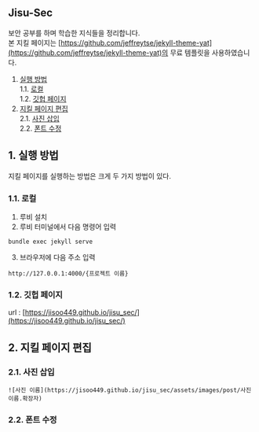 ## Jisu-Sec
보안 공부를 하며 학습한 지식들을 정리합니다.  
본 지킬 페이지는 [https://github.com/jeffreytse/jekyll-theme-yat](https://github.com/jeffreytse/jekyll-theme-yat)의 무료 템플릿을 사용하였습니다.

1. [실행 방법](#1-실행-방법)  
  1.1. [로컬](#11-로컬)  
  1.2. [깃헙 페이지](#12-깃헙-페이지)  
2. [지킬 페이지 편집](#2-지킬-페이지-편집)  
  2.1. [사진 삽입](#21-사진-삽입)  
  2.2. [폰트 수정](#22-폰트-수정)  

## 1. 실행 방법
지킬 페이지를 실행하는 방법은 크게 두 가지 방법이 있다.
### 1.1. 로컬
1. 루비 설치
2. 루비 터미널에서 다음 명령어 입력
  ```shell
  bundle exec jekyll serve
  ```
3. 브라우저에 다음 주소 입력
  ```url
  http://127.0.0.1:4000/{프로젝트 이름}
  ```
### 1.2. 깃헙 페이지
url : [https://jisoo449.github.io/jisu_sec/](https://jisoo449.github.io/jisu_sec/)

## 2. 지킬 페이지 편집
### 2.1. 사진 삽입
  ```
  ![사진 이름](https://jisoo449.github.io/jisu_sec/assets/images/post/사진이름.확장자)
  ```
### 2.2. 폰트 수정
